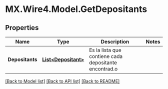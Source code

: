 # MX.Wire4.Model.GetDepositants
## Properties

Name | Type | Description | Notes
------------ | ------------- | ------------- | -------------
**Depositants** | [**List&lt;Depositant&gt;**](Depositant.md) | Es la lista que contiene cada depositante encontrad.o | 

[[Back to Model list]](../README.md#documentation-for-models) [[Back to API list]](../README.md#documentation-for-api-endpoints) [[Back to README]](../README.md)

